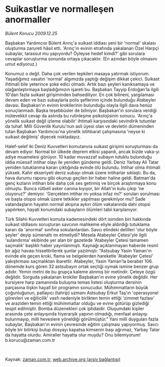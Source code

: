 # Suikastlar ve normalleşen anormaller

*Bülent Korucu 2009.12.25*

<tr><td class="metin" colspan="2" style="padding-top: 20px; padding-left: 5px; ">Başbakan Yardımcısı Bülent Arınç'a suikast iddiası yeni bir 'normal' skalası oluşturma zarureti hâsıl etti. 'Arınç'ın evinin etrafında yakalanan Özel Harpçi subaylar, tarassut mu yapıyordu? Öyleyse hedef kimdi?' gibi sorulara cevaplar soruşturma sonunda ortaya çıkacaktır. (En azından böyle olmasını umut ediyoruz.)</td></tr><tr><td class="metin" colspan="2" style="padding-top: 20px; padding-left: 5px; "><p>Konumuz o değil. Daha çok verilen tepkileri masaya yatırmak istiyorum. Yaşadığımız vasatın 'normal' algımızda yaptığı değişim dikkat çekici. Suikast ihtimali bile yeterince şoke edici olmadı. Artık bazı şeyleri kanıksamaya ve olağanlaştırmaya başladığımızın işareti bu. Başbakan Tayyip Erdoğan'la ilgili 10'dan fazla suikast girişiminden bahsediliyor. En çok bilineni, yargılaması devam eden ve bazı subaylarla polis şeflerinin içinde bulunduğu Atabeyler davası. Başbakan'ın evinin krokilerinin bulunduğu olayla ilgili dava henüz sonuçlanmadı. Başka teşebbüsler de biliniyor. Başbakan'ın sorulara verdiği mütevekkil cevap da aslında bu rutinleşme psikolojisinin sonucu. 'Arınç'a yönelik suikast değil izleme olabilir' ihtimali karşısındaki sevindirik tutumlar da tuhaf. Milli Güvenlik Kurulu'nun asli üyesi olan ve devletin dümeninden tutan Başbakan Yardımcısı'na yönelik istihbarat çalışmasına 'neyse ki suikast değilmiş' diyecek noktadayız.
<p>Halef-selef iki Deniz Kuvvetleri komutanına suikast girişimi soruşturması da devam ediyor. Normal bir ülkede deprem etkisi yapardı, ancak bizde vaka-yı adiye muamelesi görüyor. 10 kadar muvazzaf subayın tutuklu bulunduğu iddia müessif intihar olayı ile yeniden gündeme geldi. Deniz Yarbay Ali Tatar yeniden tutuklanma kararı çıktığında evinde ölü bulundu. İntihar olma ihtimali yüksek. Kahir ekseriyeti deniz subayı olmak üzere intiharlar sıklaştı. Bu da, hava durumu raporu gibi okunup geçilen bir haber haline geldi. Batman'da genç kızların intiharı bile daha çok ses getirmiş ve birçok araştırmaya konu olmuştu. Bunca rütbeli asker canına kıyıyor, bir Allah'ın kulu çıkıp 'ne oluyoruz?' demiyor. 'Gerçekten intihar mı yoksa infaz mı?' soruları sorulması ve başta otopsi olmak üzere tetkikler yapılması gerekmiyor mu? Sade vatandaşların hayatın normal akışına aykırı ölüm vakalarında dahi otopsi yapılırken, hayati konumdaki subayların ölümleri tabii karşılanıyor.
<p>Türk Silahlı Kuvvetleri komuta kademesindeki dört isimden biri hakkında suikast iddiasını soruşturan savcının mahkeme eliyle aldırdığı tutuklama kararı da 'anormal' sınıfına sokulanlardan. Savcı elindeki delilleri 'olur böyle şeyler' deyip sümenaltı mı etmeliydi? Mesela Atabeyler Çetesi'yle ilgili 'sulandırma' ekibinde yer alan bir gazetede 'Atabeyler Çetesi tamamen saçmalık' başlıklı haber yayınlanmıştı. Kaynağı açıklanmayan haberde resmî bir ağız havası hissettirilerek şunlar yazılmıştı: "Astsubay Yasin Yaman'ın evinde ele geçen kroki, flama ve belgelerden hareketle 'Atabeyler Çetesi' yakıştırması saçmalıktan ibarettir. Atabeyler, Yasin Yaman'la beraber 106. dönemde kurs gören 32 astsubayın ortak seçtiği oymak ismine benzer grup adıdır. Yemin metni de bu grupça kaleme alınmış bir metindir. Çeteye özgü değildir. Sorguda yakalanan krokiler Başbakan'ın evine yönelik değildir. Her kursiyere harp zamanında buluşma temas listesi oluşturma dersinin parçasına ilişkin hayalî bir programın sonucudur. Mühimmatların büyük çoğunluğunun, patlayıcı (tahrip) uzmanı Astsubay Erkut Taş'ın 'operasyonel görevleri ve eğiticilik' vasfı nedeniyle birlikten temin ettiği 'zimmet fazlası' ve araziden temin ettiği mühimmatlar olduğu ve evine götürüp gizlediği tespit edilmiştir. Bomba düzenekleri çok iptidaidir. Oluşumdaki kişiler arasında çete anlayışında hiyerarşik yapının olmadığı, menfaat anlayışı bulunmayıp, milli heveslere yöneldiği görülmüştür." Yani milli duyguları fazla subaylar, Başbakan'ın evinin çevresinde eğitim çalışması yapıyormuş. Savcı böyle bir bilirkişi bulup dosyayı kapatsa kimsenin başı ağrımaz, Yarbay Tatar da hayatta olurdu. Amiraller hayatta olur muydu? Onu bilemiyorum! b.korucu@zaman.com.tr
<p><br/></p></p></p></p></td></tr>

Kaynak: [zaman.com.tr](http://zaman.com.tr/yazar.do?yazino=931795), [web.archive.org (arşiv bağlantısı)](http://web.archive.org/web/20100125044019/http://zaman.com.tr:80/yazar.do?yazino=931795)
